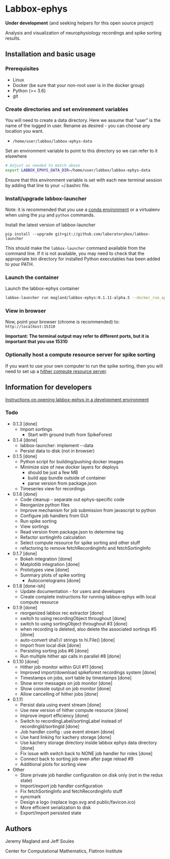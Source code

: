 # Labbox-ephys

**Under development** (and seeking helpers for this open source project)

Analysis and visualization of neurophysiology recordings and spike sorting results.

## Installation and basic usage

### Prerequisites

* Linux
* Docker (be sure that your non-root user is in the docker group)
* Python (>= 3.6)
* git

### Create directories and set environment variables

You will need to create a data directory. Here we assume that "user" is the name of the logged in user. Rename as desired - you can choose any location you want.

* `/home/user/labbox/labbox-ephys-data`

Set an environment variable to point to this directory so we can refer to it elsewhere

```bash
# Adjust as needed to match above
export LABBOX_EPHYS_DATA_DIR=/home/user/labbox/labbox-ephys-data
```

Ensure that this environment variable is set with each new terminal session by adding that line to your ~/.bashrc file.

### Install/upgrade labbox-launcher

Note: it is recommended that you use a [conda environment](https://docs.conda.io/projects/conda/en/latest/user-guide/tasks/manage-environments.html) or a virtualenv when using the `pip` and `python` commands.

Install the latest version of labbox-launcher

```
pip install --upgrade git+git://github.com/laboratorybox/labbox-launcher
```

This should make the `labbox-launcher` command available from the command line. If it is not available, you may need to check that the appropriate bin directory for installed Python executables has been added to your PATH.

### Launch the container

Launch the labbox-ephys container

```bash
labbox-launcher run magland/labbox-ephys:0.1.11-alpha.5 --docker_run_opts "--net host" --data $LABBOX_EPHYS_DATA_DIR
```

### View in browser

Now, point your browser (chrome is recommended) to: `http://localhost:15310`

**Important: The terminal output may refer to different ports, but it is important that you use 15310**

### Optionally host a compute resource server for spike sorting

If you want to use your own computer to run the spike sorting, then you will need to set up a [hither compute resource server](doc/host-compute-resource.md).

## Information for developers

[Instructions on opening labbox-ephys in a development environment](doc/development-environment.md)

### Todo

* 0.1.3 [done]
    - Import sortings
        - Start with ground truth from SpikeForest
* 0.1.4 [done]
    - labbox-launcher: implement --data
    - Persist data to disk (not in browser)
* 0.1.5 [done]
    - Python script for building/pushing docker images
    - Minimize size of new docker layers for deploys
        - should be just a few MB
        - build app bundle outside of container
        - parse version from package.json
    - Timeseries view for recordings
* 0.1.6 [done]
    - Code cleanup - separate out ephys-specific code
    - Reorganize python files
    - Improve mechanism for job submission from javascript to python
    - Configure job handlers from GUI
    - Run spike sorting
    - View sortings
    - Read version from package.json to determine tag
    - Refactor sortingInfo calculation
    - Select compute resource for spike sorting and other stuff
    - refactoring to remove fetchRecordingInfo and fetchSortingInfo
* 0.1.7 [done]
    - Bokeh integration [done]
    - Matplotlib integration [done]
    - Prototypes view [done]
    - Summary plots of spike sorting
        - Autocorrelograms [done]
* 0.1.8 [done-ish]
    - Update documentation - for users and developers
    - Create complete instructions for running labbox-ephys with local compute resource
* 0.1.9 [done]
    - reorganized labbox rec extractor [done]
    - switch to using recordingObject throughout [done]
    - switch to using sortingObject throughout #3 [done]
    - when recording is deleted, also delete the associated sortings #5 [done]
    - auto-convert sha1:// strings to hi.File() [done]
    - Import from local disk [done]
    - Persisting sorting jobs #6 [done]
    - Run multiple hither api calls in parallel #8 [done]
* 0.1.10 [done]
    - Hither job monitor within GUI #11 [done]
    - Improved import/download spikeforest recordings system [done]
    - Timestamps on jobs, sort table by timestamps [done]
    - Show error messages on job monitor [done]
    - Show console output on job monitor [done]
    - Allow cancelling of hither jobs [done]
* 0.1.11
    - Persist data using event stream [done]
    - Use new version of hither compute resource [done]
    - Improve import efficiency [done]
    - Switch to recordingLabel/sortingLabel instead of recordingId/sortingId [done]
    - Job handler config : use event stream [done]
    - Use hard linking for kachery storage [done]
    - Use kachery storage directory inside labbox ephys data directory [done]
    - Fix issue with switch back to NONE job handler for roles [done]
    - Connect back to sorting job even after page reload #9
    - Additional plots for sorting view
* Other
    - Store private job handler configuration on disk only (not in the redux state)
    - Import/export job handler configuration
    - Fix fetchSortingInfo and fetchRecordingInfo stuff
    - syncmark
    - Design a logo (replace logo.svg and public/favicon.ico)
    - More efficient serialization to disk
    - Export/import persisted state

## Authors

Jeremy Magland and Jeff Soules

Center for Computational Mathematics, Flatiron Institute
